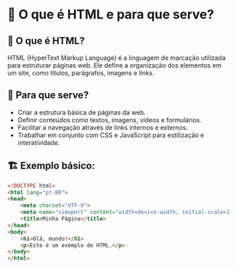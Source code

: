 # 📄 O que é HTML e para que serve?

## 📌 O que é HTML?
HTML (HyperText Markup Language) é a linguagem de marcação utilizada para estruturar páginas web. Ele define a organização dos elementos em um site, como títulos, parágrafos, imagens e links.

## 🎯 Para que serve?
- Criar a estrutura básica de páginas da web.
- Definir conteúdos como textos, imagens, vídeos e formulários.
- Facilitar a navegação através de links internos e externos.
- Trabalhar em conjunto com CSS e JavaScript para estilização e interatividade.

## 🏗 Exemplo básico:
```html
<!DOCTYPE html>
<html lang="pt-BR">
<head>
    <meta charset="UTF-8">
    <meta name="viewport" content="width=device-width, initial-scale=1.0">
    <title>Minha Página</title>
</head>
<body>
    <h1>Olá, mundo!</h1>
    <p>Este é um exemplo de HTML.</p>
</body>
</html>
